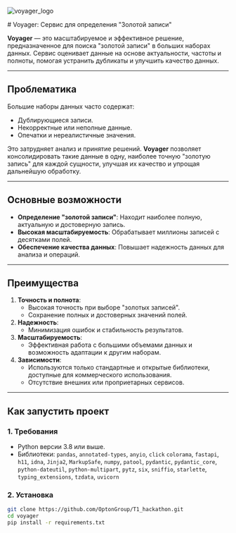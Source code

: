 
![voyager_logo](https://github.com/user-attachments/assets/b2abcbbf-693a-453e-a023-961b849fed9a)


﻿# Voyager: Сервис для определения "Золотой записи"

**Voyager** — это масштабируемое и эффективное решение, предназначенное для поиска "золотой записи" в больших наборах данных. Сервис оценивает данные на основе актуальности, частоты и полноты, помогая устранить дубликаты и улучшить качество данных.

---

## Проблематика

Большие наборы данных часто содержат:
- Дублирующиеся записи.
- Некорректные или неполные данные.
- Опечатки и нереалистичные значения.

Это затрудняет анализ и принятие решений. **Voyager** позволяет консолидировать такие данные в одну, наиболее точную "золотую запись" для каждой сущности, улучшая их качество и упрощая дальнейшую обработку.

---

## Основные возможности
- **Определение "золотой записи"**: Находит наиболее полную, актуальную и достоверную запись.
- **Высокая масштабируемость**: Обрабатывает миллионы записей с десятками полей.
- **Обеспечение качества данных**: Повышает надежность данных для анализа и операций.

---

## Преимущества
1. **Точность и полнота**:
   - Высокая точность при выборе "золотых записей".
   - Сохранение полных и достоверных значений полей.
2. **Надежность**:
   - Минимизация ошибок и стабильность результатов.
3. **Масштабируемость**:
   - Эффективная работа с большими объемами данных и возможность адаптации к другим наборам.
4. **Зависимости**:
   - Используются только стандартные и открытые библиотеки, доступные для коммерческого использования.
   - Отсутствие внешних или проприетарных сервисов.

---

## Как запустить проект

### 1. **Требования**
   - Python версии 3.8 или выше.
   - Библиотеки: `pandas`, `annotated-types`, `anyio`, `click`
`colorama`,
`fastapi`,
`h11`,
`idna`,
`Jinja2`,
`MarkupSafe`,
`numpy`,
`patool`,
`pydantic`,
`pydantic_core`,
`python-dateutil`,
`python-multipart`,
`pytz`,
`six`,
`sniffio`,
`starlette`,
`typing_extensions`,
`tzdata`,
`uvicorn`

### 2. **Установка**
   ```bash
   git clone https://github.com/OptonGroup/T1_hackathon.git
   cd voyager
   pip install -r requirements.txt
